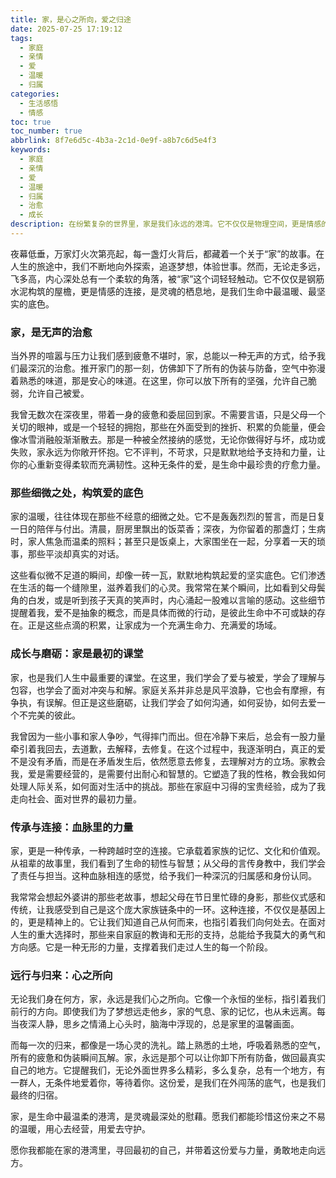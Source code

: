```yaml
---
title: 家，是心之所向，爱之归途
date: 2025-07-25 17:19:12
tags:
  - 家庭
  - 亲情
  - 爱
  - 温暖
  - 归属
categories:
  - 生活感悟
  - 情感
toc: true
toc_number: true
abbrlink: 8f7e6d5c-4b3a-2c1d-0e9f-a8b7c6d5e4f3
keywords:
  - 家庭
  - 亲情
  - 爱
  - 温暖
  - 归属
  - 治愈
  - 成长
description: 在纷繁复杂的世界里，家是我们永远的港湾。它不仅仅是物理空间，更是情感的连接，是灵魂的栖息地。本文将带你深入探讨家庭的意义，感受那份无条件的爱与支持，以及它如何塑造我们，治愈我们，并给予我们前行的力量。
---
```


夜幕低垂，万家灯火次第亮起，每一盏灯火背后，都藏着一个关于“家”的故事。在人生的旅途中，我们不断地向外探索，追逐梦想，体验世事。然而，无论走多远，飞多高，内心深处总有一个柔软的角落，被“家”这个词轻轻触动。它不仅仅是钢筋水泥构筑的屋檐，更是情感的连接，是灵魂的栖息地，是我们生命中最温暖、最坚实的底色。

### 家，是无声的治愈

当外界的喧嚣与压力让我们感到疲惫不堪时，家，总能以一种无声的方式，给予我们最深沉的治愈。推开家门的那一刻，仿佛卸下了所有的伪装与防备，空气中弥漫着熟悉的味道，那是安心的味道。在这里，你可以放下所有的坚强，允许自己脆弱，允许自己被爱。

我曾无数次在深夜里，带着一身的疲惫和委屈回到家。不需要言语，只是父母一个关切的眼神，或是一个轻轻的拥抱，那些在外面受到的挫折、积累的负能量，便会像冰雪消融般渐渐散去。那是一种被全然接纳的感觉，无论你做得好与坏，成功或失败，家永远为你敞开怀抱。它不评判，不苛求，只是默默地给予支持和力量，让你的心重新变得柔软而充满韧性。这种无条件的爱，是生命中最珍贵的疗愈力量。

### 那些细微之处，构筑爱的底色

家的温暖，往往体现在那些不经意的细微之处。它不是轰轰烈烈的誓言，而是日复一日的陪伴与付出。清晨，厨房里飘出的饭菜香；深夜，为你留着的那盏灯；生病时，家人焦急而温柔的照料；甚至只是饭桌上，大家围坐在一起，分享着一天的琐事，那些平淡却真实的对话。

这些看似微不足道的瞬间，却像一砖一瓦，默默地构筑起爱的坚实底色。它们渗透在生活的每一个缝隙里，滋养着我们的心灵。我常常在某个瞬间，比如看到父母鬓角的白发，或是听到孩子天真的笑声时，内心涌起一股难以言喻的感动。这些细节提醒着我，爱不是抽象的概念，而是具体而微的行动，是彼此生命中不可或缺的存在。正是这些点滴的积累，让家成为一个充满生命力、充满爱的场域。

### 成长与磨砺：家是最初的课堂

家，也是我们人生中最重要的课堂。在这里，我们学会了爱与被爱，学会了理解与包容，也学会了面对冲突与和解。家庭关系并非总是风平浪静，它也会有摩擦，有争执，有误解。但正是这些磨砺，让我们学会了如何沟通，如何妥协，如何去爱一个不完美的彼此。

我曾因为一些小事和家人争吵，气得摔门而出。但在冷静下来后，总会有一股力量牵引着我回去，去道歉，去解释，去修复。在这个过程中，我逐渐明白，真正的爱不是没有矛盾，而是在矛盾发生后，依然愿意去修复，去理解对方的立场。家教会我，爱是需要经营的，是需要付出耐心和智慧的。它塑造了我的性格，教会我如何处理人际关系，如何面对生活中的挑战。那些在家庭中习得的宝贵经验，成为了我走向社会、面对世界的最初力量。

### 传承与连接：血脉里的力量

家，更是一种传承，一种跨越时空的连接。它承载着家族的记忆、文化和价值观。从祖辈的故事里，我们看到了生命的韧性与智慧；从父母的言传身教中，我们学会了责任与担当。这种血脉相连的感觉，给予我们一种深沉的归属感和身份认同。

我常常会想起外婆讲的那些老故事，想起父母在节日里忙碌的身影，那些仪式感和传统，让我感受到自己是这个庞大家族链条中的一环。这种连接，不仅仅是基因上的，更是精神上的。它让我们知道自己从何而来，也指引着我们向何处去。在面对人生的重大选择时，那些来自家庭的教诲和无形的支持，总能给予我莫大的勇气和方向感。它是一种无形的力量，支撑着我们走过人生的每一个阶段。

### 远行与归来：心之所向

无论我们身在何方，家，永远是我们心之所向。它像一个永恒的坐标，指引着我们前行的方向。即使我们为了梦想远走他乡，家的气息、家的记忆，也从未远离。每当夜深人静，思乡之情涌上心头时，脑海中浮现的，总是家里的温馨画面。

而每一次的归来，都像是一场心灵的洗礼。踏上熟悉的土地，呼吸着熟悉的空气，所有的疲惫和伪装瞬间瓦解。家，永远是那个可以让你卸下所有防备，做回最真实自己的地方。它提醒我们，无论外面世界多么精彩，多么复杂，总有一个地方，有一群人，无条件地爱着你，等待着你。这份爱，是我们在外闯荡的底气，也是我们最终的归宿。

家，是生命中最温柔的港湾，是灵魂最深处的慰藉。愿我们都能珍惜这份来之不易的温暖，用心去经营，用爱去守护。

愿你我都能在家的港湾里，寻回最初的自己，并带着这份爱与力量，勇敢地走向远方。